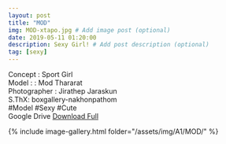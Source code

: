 ```yaml
---
layout: post
title: "MOD"
img: MOD-xtapo.jpg # Add image post (optional)
date: 2019-05-11 01:20:00
description: Sexy Girl! # Add post description (optional)
tag: [sexy]
---
```

Concept : Sport Girl  
Model : : Mod Thararat  
Photographer : Jirathep Jaraskun  
S.ThX: boxgallery-nakhonpathom  
#Model #Sexy #Cute  
Google Drive [Download Full](http://gestyy.com/e0KtUd)

{% include image-gallery.html folder="/assets/img/A1/MOD/" %}

